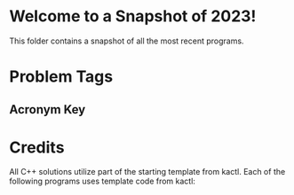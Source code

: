 # Welcome to a Snapshot of 2023!

This folder contains a snapshot of all the most recent programs.


# Problem Tags

<!-- | Problem Title | File Name | Problem Tags |
| ------------- | --------- | ------------ |
| Agile Permutations | agile.cpp | matrix exponentiation, counting |
| Among Us | amongus.cpp | graph, bitmask dp, bfs |
| Kiwis vs Kangaroos II | battle.cpp | greedy |
| Two Buildings | buildings.cpp | divide and conquer |
| Checker Slide | checker.cpp | hashing, bfs |
| Electricity | electricity.cpp | greedy |
| Even Substrings | even.cpp | segment tree, prefix sums, hashing |
| Tree Number Generator | generator.cpp | tree, lowest common ancestor |
| Grid | grid.cpp | greedy, geometry |
| AI Jeopardy | jeopardy.java | number theory, binary search |
| Joining the KAK | kak.cpp | counting, string, dp |
| lifeguards    | lifeguards.cpp | dp |
| Open-Pit Mining | openpitmining.cpp | network flow, min cut |
| Password Suspects | passwordsuspect.cpp | string, aho corasick |
| Push a Box | pushabox.cpp | graph, 2VCCs |
| Red/Blue Spanning Trees | spanning.cpp | MST, greedy |
| Standing Out From the Herd  | standingout.cpp | string, suffix array |
| Three Triangles | triangles.cpp | geometry |
| Tri-Color Puzzle | tricolor.cpp | gaussian, counting |
| Word Puzzle | wordpuzzle.cpp | string, dp | -->

## Acronym Key

<!-- | Acronym | Phrase |
| :-----: | ------ |
| 2VCCs | 2 vertex connected components |
| bfs | breadth first search |
| dp | dynamic programming |
| MST | minimum spanning tree | -->

# Credits

All C++ solutions utilize part of the starting template from kactl. 
Each of the following programs uses template code from kactl:
 <!-- - openpitmining.cpp uses Edmonds Karp
 - passwordsuspect.cpp uses Aho Corasick
 - pushabox.cpp uses connected components 
 - spanning.cpp uses the Union Find data structure
 - standingout.cpp uses the Suffix Array data structure
 - triangles.cpp uses the Point structure -->
